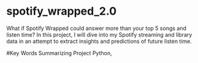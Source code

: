 # spotify_wrapped_2.0
What if Spotify Wrapped could answer more than your top 5 songs and listen time? In this project, I will dive into my Spotify streaming and library data in an attempt to extract insights and predictions of future listen time.

#Key Words Summarizing Project
Python, 

